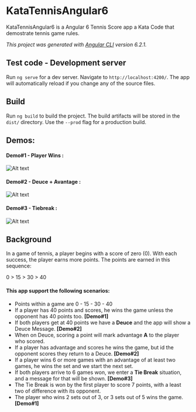 # KataTennisAngular6

KataTennisAngular6 is a Angular 6 Tennis Score app a Kata Code that demostrate tennis game rules. 

*This project was generated with [Angular CLI](https://github.com/angular/angular-cli) version 6.2.1.*


## Test code  - Development server

Run `ng serve` for a dev server. Navigate to `http://localhost:4200/`. The app will automatically reload if you change any of the source files.


## Build

Run `ng build` to build the project. The build artifacts will be stored in the `dist/` directory. Use the `--prod` flag for a production build.

## Demos:

#### Demo#1 - Player Wins :
![Alt text](https://github.com/aybezz/kata-tennis-angular6/blob/master/assets/01.win.gif "Demo#1 - Player Wins")

#### Demo#2 - Deuce + Avantage :

![Alt text](https://github.com/aybezz/kata-tennis-angular6/blob/master/assets/02.deuce-advantage.gif "Demo#2 - Deuce + Avantage")

#### Demo#3 - Tiebreak :

![Alt text](https://github.com/aybezz/kata-tennis-angular6/blob/master/assets/03.tie-break.gif "Demo#3 - Tiebreak")

## Background

In a game of tennis, a player begins with a score of zero (0). With each success, the player earns more points. The points are earned in this sequence:

0 > 15 > 30 > 40

#### This app support the following scenarios:

 - Points within a game are 0 - 15 - 30 - 40
 - If a player has 40 points and scores, he wins the game unless the opponent has 40 points too. **[Demo#1]**
 - If both players get at 40 points we have a **Deuce** and the app will show a Deuce Message. **[Demo#2]**
 - When on Deuce, scoring a point will mark advantage **A** to the player who scored.
 - If a player has advantage and scores he wins the game, but id the opponent scores they return to a Deuce. **[Demo#2]**
 - If a player wins 6 or more games with an advantage of at least two games, he wins the set and we start the next set.
 - If both players arrive to 6 games won, we enter a **Tie Break** situation, and a message for that will be shown. **[Demo#3]**
 - The Tie Break is won by the first player to score 7 points, with a least two of difference with its opponent.
 - The player who wins 2 sets out of 3, or 3 sets out of 5 wins the game. **[Demo#1]**
